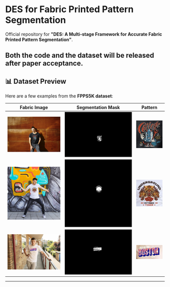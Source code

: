 # DES for Fabric Printed Pattern Segmentation

Official repository for **"DES: A Multi-stage Framework for Accurate Fabric Printed Pattern Segmentation"**.

Both the **code** and the **dataset** will be released **after paper acceptance**.
---

## 📊 Dataset Preview
Here are a few examples from the **FPPS5K dataset**:

| Fabric Image | Segmentation Mask | Pattern |
|--------------|------------------|--------------------|
| ![sample1](assets/4_2168.jpg) | ![mask1](assets/4_2168.png) | ![pattern1](assets/4_2168_pattern.jpg) |
| ![sample2](assets/150_2289.jpg) | ![mask2](assets/150_2289.png) | ![pattern2](assets/150_2289_pattern.jpg) |
| ![sample2](assets/50_1135.jpg) | ![mask2](assets/50_1135.png) | ![pattern2](assets/50_1135_pattern.jpg) |
---
